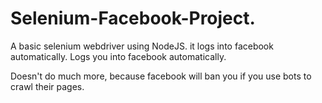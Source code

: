 # Selenium-Facebook-Project.
A basic selenium webdriver using NodeJS. it logs into facebook automatically.
Logs you into facebook automatically.

Doesn't do much more, because facebook will ban you if you use bots to crawl their pages. 
